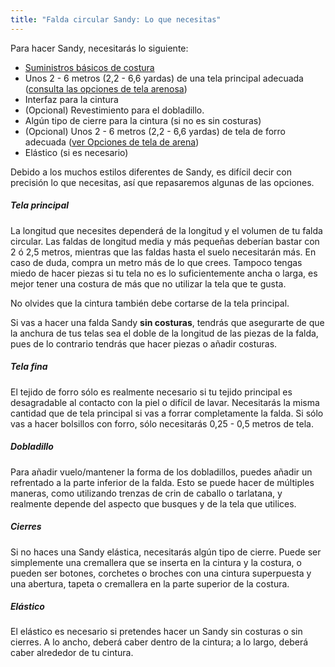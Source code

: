 ```yaml
---
title: "Falda circular Sandy: Lo que necesitas"
---
```


Para hacer Sandy, necesitarás lo siguiente:

- [Suministros básicos de costura](/docs/sewing/basic-sewing-supplies)
- Unos 2 - 6 metros (2,2 - 6,6 yardas) de una tela principal adecuada ([consulta las opciones de tela arenosa](/docs/patterns/sandy/fabric))
- Interfaz para la cintura
- (Opcional) Revestimiento para el dobladillo.
- Algún tipo de cierre para la cintura (si no es sin costuras)
- (Opcional) Unos 2 - 6 metros (2,2 - 6,6 yardas) de tela de forro adecuada ([ver Opciones de tela de arena](/docs/patterns/sandy/fabric))
- Elástico (si es necesario)

Debido a los muchos estilos diferentes de Sandy, es difícil decir con precisión lo que necesitas, así que repasaremos algunas de las opciones.

##### Tela principal

La longitud que necesites dependerá de la longitud y el volumen de tu falda circular. Las faldas de longitud media y más pequeñas deberían bastar con 2 ó 2,5 metros, mientras que las faldas hasta el suelo necesitarán más. En caso de duda, compra un metro más de lo que crees. Tampoco tengas miedo de hacer piezas si tu tela no es lo suficientemente ancha o larga, es mejor tener una costura de más que no utilizar la tela que te gusta.

<Note>

No olvides que la cintura también debe cortarse de la tela principal.

</Note>

<Warning>  

Si vas a hacer una falda Sandy **sin costuras**, tendrás que asegurarte de que la anchura de tus telas sea el doble de la longitud de las piezas de la falda, pues de lo contrario tendrás que hacer piezas o añadir costuras.

</Warning>

##### Tela fina

El tejido de forro sólo es realmente necesario si tu tejido principal es desagradable al contacto con la piel o difícil de lavar. Necesitarás la misma cantidad que de tela principal si vas a forrar completamente la falda. Si sólo vas a hacer bolsillos con forro, sólo necesitarás 0,25 - 0,5 metros de tela.

##### Dobladillo

Para añadir vuelo/mantener la forma de los dobladillos, puedes añadir un refrentado a la parte inferior de la falda. Esto se puede hacer de múltiples maneras, como utilizando trenzas de crin de caballo o tarlatana, y realmente depende del aspecto que busques y de la tela que utilices.

##### Cierres

Si no haces una Sandy elástica, necesitarás algún tipo de cierre. Puede ser simplemente una cremallera que se inserta en la cintura y la costura, o pueden ser botones, corchetes o broches con una cintura superpuesta y una abertura, tapeta o cremallera en la parte superior de la costura.

##### Elástico

El elástico es necesario si pretendes hacer un Sandy sin costuras o sin cierres. A lo ancho, deberá caber dentro de la cintura; a lo largo, deberá caber alrededor de tu cintura.
